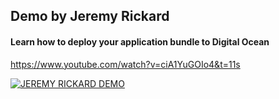 ## Demo by Jeremy Rickard

#### Learn how to deploy your application bundle to Digital Ocean

https://www.youtube.com/watch?v=ciA1YuGOIo4&t=11s

[![JEREMY RICKARD DEMO](https://img.youtube.com/vi/ciA1YuGOIo4/0.jpg)](https://www.youtube.com/watch?ciA1YuGOIo4)

